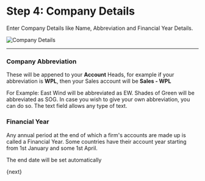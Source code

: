 # Step 4: Company Details

Enter Company Details like Name, Abbreviation and Financial Year Details.

<img alt="Company Details" class="screenshot"
src="{{docs_base_url}}/assets/img/setup-wizard/step-4.png">

---

### Company Abbreviation

These will be appened to your **Account** Heads, for example if your abbreviation is **WPL**, then your Sales account will be **Sales - WPL**

For Example: East Wind will be abbreviated as EW. Shades of Green will be abbreviated as SOG. In case you wish to give your own abbreviation, you can do so. The text field allows any type of text.

### Financial Year

Any annual period at the end of which a firm's accounts are made up is called a Financial Year. Some countries have their account year starting from 1st January and some 1st April.

The end date will be set automatically

{next}
